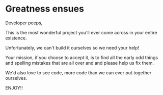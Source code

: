 # Greatness ensues

Developer peeps,

This is the most wonderful project you'll ever come across in your entire existence.

Unfortunately, we can't build it ourselves so we need your help!

Your mission, if you choose to accept it, is to find all the early odd things and spelling mistakes that are all over and and please help us fix them.

We'd also love to see code, more code than we can ever put together ourselves.
 
ENJOY!!
